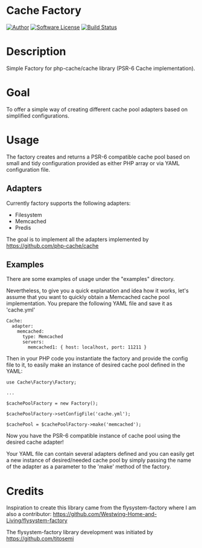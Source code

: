 # Cache Factory

[![Author](http://img.shields.io/badge/author-@dgreda-blue.svg?style=flat-square)](https://www.linkedin.com/in/damiangreda)
[![Software License](https://img.shields.io/badge/license-MIT-brightgreen.svg?style=flat-square)](LICENSE)
[![Build Status](https://travis-ci.org/dgreda/cache-factory.svg?branch=master)](https://travis-ci.org/dgreda/cache-factory)

# Description

Simple Factory for php-cache/cache library (PSR-6 Cache implementation).

# Goal

To offer a simple way of creating different cache pool adapters based on simplified configurations.

# Usage

The factory creates and returns a PSR-6 compatible cache pool based on small and tidy configuration provided as either PHP array or via YAML configuration file.

## Adapters

Currently factory supports the following adapters:

* Filesystem
* Memcached
* Predis

The goal is to implement all the adapters implemented by https://github.com/php-cache/cache

## Examples

There are some examples of usage under the "examples" directory.

Nevertheless, to give you a quick explanation and idea how it works, let's assume that you want to quickly obtain a Memcached cache pool implementation.
You prepare the following YAML file and save it as 'cache.yml'

```
Cache:
  adapter:
    memcached:
      type: Memcached
      servers:
        memcached1: { host: localhost, port: 11211 }
```

Then in your PHP code you instantiate the factory and provide the config file to it, to easily make an instance of desired cache pool defined in the YAML:

```
use Cache\Factory\Factory;

...

$cachePoolFactory = new Factory();

$cachePoolFactory->setConfigFile('cache.yml');

$cachePool = $cachePoolFactory->make('memcached');
```

Now you have the PSR-6 compatible instance of cache pool using the desired cache adapter!

Your YAML file can contain several adapters defined and you can easily get a new instance of desired/needed cache pool by simply passing the name of the adapter as a parameter to the 'make' method of the factory.

# Credits

Inspiration to create this library came from the flysystem-factory where I am also a contributor: https://github.com/Westwing-Home-and-Living/flysystem-factory

The flysystem-factory library development was initiated by https://github.com/titosemi